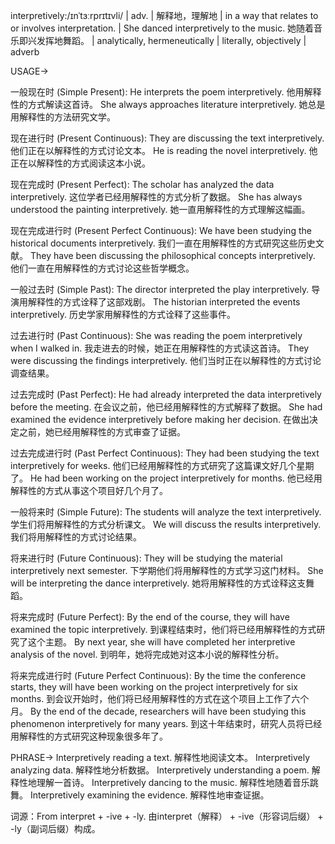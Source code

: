 interpretively:/ɪnˈtɜːrprɪtɪvli/ | adv. | 解释地，理解地 | in a way that relates to or involves interpretation. |  She danced interpretively to the music. 她随着音乐即兴发挥地舞蹈。 |  analytically, hermeneutically | literally, objectively | adverb

USAGE->

一般现在时 (Simple Present):
He interprets the poem interpretively. 他用解释性的方式解读这首诗。
She always approaches literature interpretively. 她总是用解释性的方法研究文学。

现在进行时 (Present Continuous):
They are discussing the text interpretively. 他们正在以解释性的方式讨论文本。
He is reading the novel interpretively. 他正在以解释性的方式阅读这本小说。

现在完成时 (Present Perfect):
The scholar has analyzed the data interpretively.  这位学者已经用解释性的方式分析了数据。
She has always understood the painting interpretively. 她一直用解释性的方式理解这幅画。

现在完成进行时 (Present Perfect Continuous):
We have been studying the historical documents interpretively. 我们一直在用解释性的方式研究这些历史文献。
They have been discussing the philosophical concepts interpretively. 他们一直在用解释性的方式讨论这些哲学概念。

一般过去时 (Simple Past):
The director interpreted the play interpretively. 导演用解释性的方式诠释了这部戏剧。
The historian interpreted the events interpretively.  历史学家用解释性的方式诠释了这些事件。

过去进行时 (Past Continuous):
She was reading the poem interpretively when I walked in. 我走进去的时候，她正在用解释性的方式读这首诗。
They were discussing the findings interpretively. 他们当时正在以解释性的方式讨论调查结果。


过去完成时 (Past Perfect):
He had already interpreted the data interpretively before the meeting.  在会议之前，他已经用解释性的方式解释了数据。
She had examined the evidence interpretively before making her decision. 在做出决定之前，她已经用解释性的方式审查了证据。

过去完成进行时 (Past Perfect Continuous):
They had been studying the text interpretively for weeks. 他们已经用解释性的方式研究了这篇课文好几个星期了。
He had been working on the project interpretively for months. 他已经用解释性的方式从事这个项目好几个月了。

一般将来时 (Simple Future):
The students will analyze the text interpretively. 学生们将用解释性的方式分析课文。
We will discuss the results interpretively. 我们将用解释性的方式讨论结果。

将来进行时 (Future Continuous):
They will be studying the material interpretively next semester. 下学期他们将用解释性的方式学习这门材料。
She will be interpreting the dance interpretively. 她将用解释性的方式诠释这支舞蹈。

将来完成时 (Future Perfect):
By the end of the course, they will have examined the topic interpretively. 到课程结束时，他们将已经用解释性的方式研究了这个主题。
By next year, she will have completed her interpretive analysis of the novel. 到明年，她将完成她对这本小说的解释性分析。

将来完成进行时 (Future Perfect Continuous):
By the time the conference starts, they will have been working on the project interpretively for six months. 到会议开始时，他们将已经用解释性的方式在这个项目上工作了六个月。
By the end of the decade, researchers will have been studying this phenomenon interpretively for many years. 到这十年结束时，研究人员将已经用解释性的方式研究这种现象很多年了。



PHRASE->
Interpretively reading a text.  解释性地阅读文本。
Interpretively analyzing data.  解释性地分析数据。
Interpretively understanding a poem.  解释性地理解一首诗。
Interpretively dancing to the music.  解释性地随着音乐跳舞。
Interpretively examining the evidence.  解释性地审查证据。

词源：From interpret + -ive + -ly.  由interpret（解释） + -ive（形容词后缀） + -ly（副词后缀）构成。
